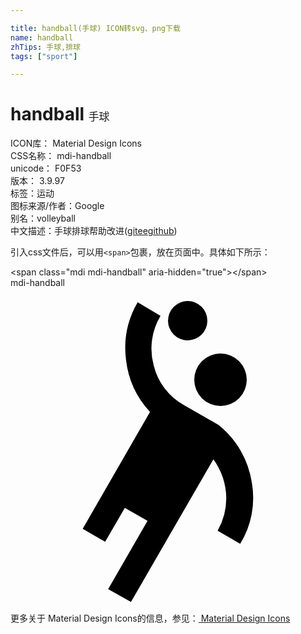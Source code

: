 ```yaml
---

title: handball(手球) ICON转svg、png下载
name: handball
zhTips: 手球,排球
tags: ["sport"]

---
```


# handball  <small style="font-size: 60%;font-weight: 100">手球</small>


<div class="detail-page">
<p>
<span>
ICON库：
<span class="badge-secondary badge">Material Design Icons</span> 
</span>
<br/>
<span>
CSS名称：
<span class="badge-secondary badge">mdi-handball</span> 
</span>
<br/>
<span>
unicode：
<span class="badge-secondary badge">F0F53</span> 
<copy-btn content='F0F53' btn-title=""></copy-btn>
<copy-btn :content='String.fromCodePoint(parseInt("F0F53", 16))' btn-title="复制U"></copy-btn>
</span>
<br/>
<span>
版本：
<span class="badge-secondary badge">3.9.97</span> 
</span><br/><span>标签：<span class="badge-light badge"><router-link to="/tags/sport.html">运动</router-link></span></span>
<br/>
<span>图标来源/作者：<span class="badge-light badge">Google</span></span> 
<br/>
<span>别名：<span class="badge-light badge">volleyball</span></span><br/><span class="zh-detail">中文描述：<span class="badge-primary badge">手球</span><span class="badge-primary badge">排球</span><span class="help-link"><span>帮助改进</span>(<a href="https://gitee.com/liuwave/icon-helper/edit/master/json/material/handball.json" target="_blank" rel="noopener noreferrer">gitee</a><a href="https://github.com/liuwave/icon-helper/edit/master/json/material/handball.json" target="_blank" rel="noopener noreferrer">github</a></span>)</span><br/>
</p>
</div>
<div class="alert alert-dark">
  <i class="mdi mdi-handball mdi-48px"></i>
  <i class="mdi mdi-handball mdi-36px"></i>
  <i class="mdi mdi-handball mdi-24px"></i>
  <i class="mdi mdi-handball mdi-18px"></i>
</div>
<div>
  <p>引入css文件后，可以用<code>&lt;span&gt;</code>包裹，放在页面中。具体如下所示：    
  </p>
  <div class="alert alert-primary" style="font-size: 14px">
    &lt;span class="mdi mdi-handball" aria-hidden="true"&gt;&lt;/span&gt;
    <copy-btn content='<span class="mdi mdi-handball" aria-hidden="true"></span>'></copy-btn>
  </div>
  <div class="alert alert-secondary">
    <i class="mdi mdi-handball"
    style="font-size: 24px"
    aria-hidden="true"></i> mdi-handball
    <copy-btn content="mdi-handball" btn-title="复制图标名称"></copy-btn>
  </div>
</div>
<div id="svg" class="svg-wrap">
<svg xmlns="http://www.w3.org/2000/svg" viewBox="0 0 24 24"><path d="M15.83 10.43A6.93 6.93 0 0 1 18.39 14.86A6.64 6.64 0 0 1 17.5 19.5L15.78 18.5A5 5 0 0 0 16.44 16A5.22 5.22 0 0 0 15.46 13.06L9.18 23.93L7.44 22.95L10.44 17.75L8.71 16.76L7.21 19.34L5.5 18.36L10.63 9.45A7 7 0 0 1 8.8 5.46A6.91 6.91 0 0 1 9.69 1.1L11.43 2.13A4.84 4.84 0 0 0 10.91 5.9A4.74 4.74 0 0 0 13.21 8.93M16 5A2 2 0 1 0 18 7A2 2 0 0 0 16 5M13.5 1A1.5 1.5 0 1 0 15 2.5A1.5 1.5 0 0 0 13.5 1Z" /></svg>
</div>
<detail full-name='mdi-handball'></detail>
    
<div><p>更多关于 Material Design Icons的信息，参见：<a target="_blank" href="https://iconhelper.cn/material.html"> Material Design Icons</a>
</p></div>
